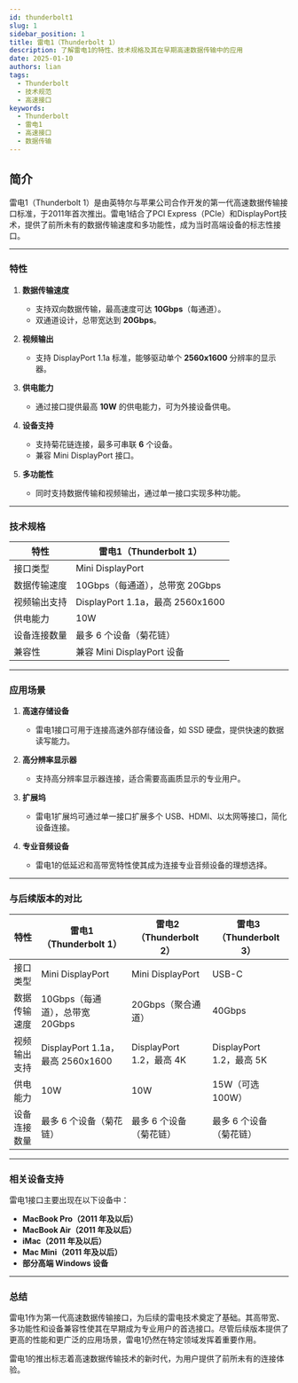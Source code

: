 ```yaml
---
id: thunderbolt1
slug: 1
sidebar_position: 1
title: 雷电1（Thunderbolt 1）
description: 了解雷电1的特性、技术规格及其在早期高速数据传输中的应用
date: 2025-01-10
authors: lian
tags: 
  - Thunderbolt
  - 技术规范
  - 高速接口
keywords:                             
  - Thunderbolt
  - 雷电1
  - 高速接口
  - 数据传输
---
```


## 简介
雷电1（Thunderbolt 1）是由英特尔与苹果公司合作开发的第一代高速数据传输接口标准，于2011年首次推出。雷电1结合了PCI Express（PCIe）和DisplayPort技术，提供了前所未有的数据传输速度和多功能性，成为当时高端设备的标志性接口。

---

### 特性
1. **数据传输速度**
   - 支持双向数据传输，最高速度可达 **10Gbps**（每通道）。
   - 双通道设计，总带宽达到 **20Gbps**。

2. **视频输出**
   - 支持 DisplayPort 1.1a 标准，能够驱动单个 **2560x1600** 分辨率的显示器。

3. **供电能力**
   - 通过接口提供最高 **10W** 的供电能力，可为外接设备供电。

4. **设备支持**
   - 支持菊花链连接，最多可串联 **6** 个设备。
   - 兼容 Mini DisplayPort 接口。

5. **多功能性**
   - 同时支持数据传输和视频输出，通过单一接口实现多种功能。

---

### 技术规格
| 特性                 | 雷电1（Thunderbolt 1）         |
|----------------------|-------------------------------|
| 接口类型             | Mini DisplayPort              |
| 数据传输速度         | 10Gbps（每通道），总带宽 20Gbps |
| 视频输出支持         | DisplayPort 1.1a，最高 2560x1600 |
| 供电能力             | 10W                           |
| 设备连接数量         | 最多 6 个设备（菊花链）       |
| 兼容性               | 兼容 Mini DisplayPort 设备    |

---

### 应用场景
1. **高速存储设备**
   - 雷电1接口可用于连接高速外部存储设备，如 SSD 硬盘，提供快速的数据读写能力。

2. **高分辨率显示器**
   - 支持高分辨率显示器连接，适合需要高画质显示的专业用户。

3. **扩展坞**
   - 雷电1扩展坞可通过单一接口扩展多个 USB、HDMI、以太网等接口，简化设备连接。

4. **专业音频设备**
   - 雷电1的低延迟和高带宽特性使其成为连接专业音频设备的理想选择。

---

### 与后续版本的对比
| 特性                 | 雷电1（Thunderbolt 1）         | 雷电2（Thunderbolt 2）         | 雷电3（Thunderbolt 3）         |
|----------------------|-------------------------------|-------------------------------|-------------------------------|
| 接口类型             | Mini DisplayPort              | Mini DisplayPort              | USB-C                         |
| 数据传输速度         | 10Gbps（每通道），总带宽 20Gbps | 20Gbps（聚合通道）            | 40Gbps                        |
| 视频输出支持         | DisplayPort 1.1a，最高 2560x1600 | DisplayPort 1.2，最高 4K      | DisplayPort 1.2，最高 5K      |
| 供电能力             | 10W                           | 10W                           | 15W（可选 100W）              |
| 设备连接数量         | 最多 6 个设备（菊花链）       | 最多 6 个设备（菊花链）       | 最多 6 个设备（菊花链）       |

---

### 相关设备支持
雷电1接口主要出现在以下设备中：
- **MacBook Pro（2011 年及以后）**
- **MacBook Air（2011 年及以后）**
- **iMac（2011 年及以后）**
- **Mac Mini（2011 年及以后）**
- **部分高端 Windows 设备**

---

### 总结
雷电1作为第一代高速数据传输接口，为后续的雷电技术奠定了基础。其高带宽、多功能性和设备兼容性使其在早期成为专业用户的首选接口。尽管后续版本提供了更高的性能和更广泛的应用场景，雷电1仍然在特定领域发挥着重要作用。

雷电1的推出标志着高速数据传输技术的新时代，为用户提供了前所未有的连接体验。